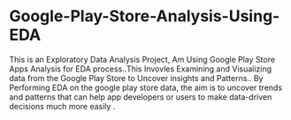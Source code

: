 # Google-Play-Store-Analysis-Using-EDA

This is an Exploratory Data Analysis Project, Am Using Google Play Store Apps Analysis for EDA process..This Invovles Examining and Visualizing data from the Google Play Store to Uncover insights and Patterns..
By Performing EDA on the google play store data, the aim is to uncover trends and patterns that can help app developers or users  to make data-driven decisions much more easily .
